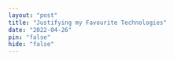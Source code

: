 ```yaml
---
layout: "post"
title: "Justifying my Favourite Technologies"
date: "2022-04-26"
pin: "false"
hide: "false"
---
```

